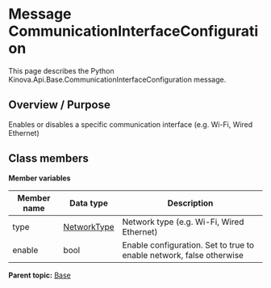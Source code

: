 # Message CommunicationInterfaceConfiguration

This page describes the Python Kinova.Api.Base.CommunicationInterfaceConfiguration message.

## Overview / Purpose

Enables or disables a specific communication interface \(e.g. Wi-Fi, Wired Ethernet\)

## Class members

 **Member variables** 

|Member name|Data type|Description|
|-----------|---------|-----------|
|type| [NetworkType](enm_Base_NetworkType.md#)|Network type \(e.g. Wi-Fi, Wired Ethernet\)|
|enable|bool|Enable configuration. Set to true to enable network, false otherwise|

**Parent topic:** [Base](../references/summary_Base.md)

